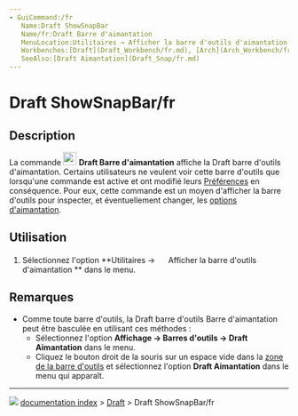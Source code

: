```yaml
---
- GuiCommand:/fr
   Name:Draft ShowSnapBar
   Name/fr:Draft Barre d'aimantation
   MenuLocation:Utilitaires → Afficher la barre d'outils d'aimantation
   Workbenches:[Draft](Draft_Workbench/fr.md), [Arch](Arch_Workbench/fr.md)
   SeeAlso:[Draft Aimantation](Draft_Snap/fr.md)
---
```


# Draft ShowSnapBar/fr

## Description

La commande <img alt="" src=images/Draft_ShowSnapBar.svg  style="width:24px;"> **Draft Barre d\'aimantation** affiche la Draft barre d\'outils d\'aimantation. Certains utilisateurs ne veulent voir cette barre d\'outils que lorsqu\'une commande est active et ont modifié leurs [Préférences](Draft_Snap/fr#Pr.C3.A9f.C3.A9rences.md) en conséquence. Pour eux, cette commande est un moyen d\'afficher la barre d\'outils pour inspecter, et éventuellement changer, les [options d\'aimantation](Draft_Snap/fr.md).

## Utilisation

1.  Sélectionnez l\'option **Utilitaires → <img src="images/Draft_ShowSnapBar.svg" width=16px> Afficher la barre d'outils d'aimantation ** dans le menu.

## Remarques

-   Comme toute barre d\'outils, la Draft barre d\'outils Barre d\'aimantation peut être basculée en utilisant ces méthodes :
    -   Sélectionnez l\'option **Affichage → Barres d'outils → Draft Aimantation** dans le menu.
    -   Cliquez le bouton droit de la souris sur un espace vide dans la [zone de la barre d\'outils](Interface/fr.md) et sélectionnez l\'option **Draft Aimantation** dans le menu qui apparaît.



---
![](images/Right_arrow.png) [documentation index](../README.md) > [Draft](Draft_Workbench.md) > Draft ShowSnapBar/fr
